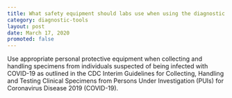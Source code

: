 ```yaml
---
title: What safety equipment should labs use when using the diagnostic tool?
category: diagnostic-tools
layout: post
date: March 17, 2020
promoted: false
---
```


Use appropriate personal protective equipment when collecting and handling specimens from individuals suspected of being infected with COVID-19 as outlined in the CDC Interim Guidelines for Collecting, Handling and Testing Clinical Specimens from Persons Under Investigation (PUIs) for Coronavirus Disease 2019 (COVID-19).
